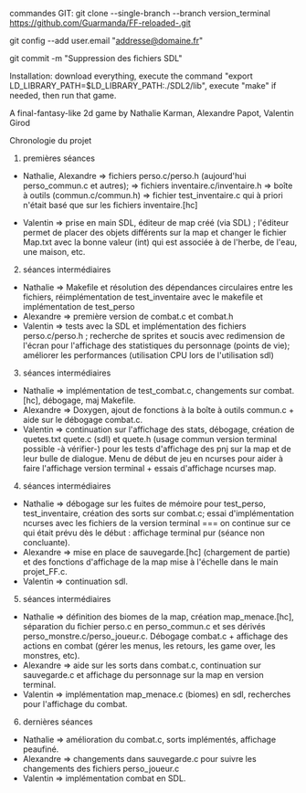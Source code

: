 commandes GIT:
git clone --single-branch --branch version_terminal https://github.com/Guarmanda/FF-reloaded-.git

git config --add user.email "addresse@domaine.fr"

git commit -m "Suppression des fichiers SDL"

Installation: download everything, execute the command "export  LD_LIBRARY_PATH=$LD_LIBRARY_PATH:./SDL2/lib", execute "make" if needed, then run that game.

A final-fantasy-like 2d game by Nathalie Karman, Alexandre Papot, Valentin Girod

Chronologie du projet

1) premières séances 
- Nathalie, Alexandre
                     => fichiers perso.c/perso.h (aujourd'hui perso_commun.c et autres);
                     => fichiers inventaire.c/inventaire.h
                     => boîte à outils (commun.c/commun.h)
                     => fichier test_inventaire.c qui à priori n'était basé que sur les fichiers inventaire.[hc]
                   
- Valentin 
           => prise en main SDL, éditeur de map créé (via SDL) ; l'éditeur permet de placer des objets différents sur la map et changer le fichier Map.txt avec la bonne valeur (int) qui est associée à de l'herbe, de l'eau, une maison, etc.

2) séances intermédiaires 
- Nathalie 
          => Makefile et résolution des dépendances circulaires entre les fichiers, réimplémentation de test_inventaire avec le makefile et implémentation de test_perso
- Alexandre 
            => première version de combat.c et combat.h
- Valentin 
            => tests avec la SDL et implémentation des fichiers perso.c/perso.h ; recherche de sprites et soucis avec redimension de l'écran pour l'affichage des statistiques du personnage (points de vie); améliorer les performances (utilisation CPU lors de l'utilisation sdl)

3) séances intermédiaires 
- Nathalie 
            => implémentation de test_combat.c, changements sur combat.[hc], débogage, maj Makefile.
- Alexandre 
            => Doxygen, ajout de fonctions à la boîte à outils commun.c + aide sur le débogage combat.c.
- Valentin 
            => continuation sur l'affichage des stats, débogage, création de quetes.txt quete.c (sdl) et quete.h (usage commun version terminal possible -à vérifier-) pour les tests d'affichage des pnj sur la map et de leur bulle de dialogue. Menu de début de jeu en ncurses pour aider à faire l'affichage version terminal + essais d'affichage ncurses map.

4) séances intermédiaires 
- Nathalie => débogage sur les fuites de mémoire pour test_perso, test_inventaire, création des sorts sur combat.c; essai d'implémentation  ncurses avec les fichiers de la version terminal === on continue sur ce qui était prévu dès le début : affichage terminal pur (séance non concluante).
- Alexandre => mise en place de sauvegarde.[hc] (chargement de partie) et des fonctions d'affichage de la map mise à l'échelle dans le main projet_FF.c.
- Valentin => continuation sdl.

5) séances intermédiaires 
- Nathalie => définition des biomes de la map, création map_menace.[hc], séparation du fichier perso.c en perso_commun.c et ses dérivés perso_monstre.c/perso_joueur.c. Débogage combat.c + affichage des actions en combat (gérer les menus, les retours, les game over, les monstres, etc).
- Alexandre => aide sur les sorts dans combat.c, continuation sur sauvegarde.c et affichage du personnage sur la map en version terminal.
- Valentin => implémentation map_menace.c (biomes) en sdl, recherches pour l'affichage du combat.

6) dernières séances
- Nathalie => amélioration du combat.c, sorts implémentés, affichage peaufiné.
- Alexandre => changements dans sauvegarde.c pour suivre les changements des fichiers perso_joueur.c
- Valentin => implémentation combat en SDL.



  

